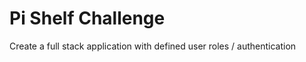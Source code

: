 Pi Shelf Challenge
==================

Create a full stack application with defined user roles / authentication

